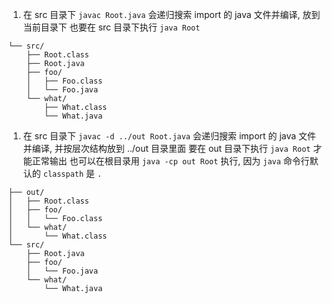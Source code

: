 1. 在 src 目录下 `javac Root.java` 会递归搜索 import 的 java 文件并编译, 放到当前目录下
   也要在 src 目录下执行 `java Root`
```
└── src/
    ├── Root.class
    ├── Root.java
    ├── foo/
    │   ├── Foo.class
    │   └── Foo.java
    └── what/
        ├── What.class
        └── What.java
```
1. 在 src 目录下 `javac -d ../out Root.java` 会递归搜索 import 的 java 文件并编译, 并按层次结构放到 ../out 目录里面
   要在 out 目录下执行 `java Root` 才能正常输出
   也可以在根目录用 `java -cp out Root` 执行, 因为 `java` 命令行默认的 `classpath` 是 `.`
```
├── out/
│   ├── Root.class
│   ├── foo/
│   │   └── Foo.class
│   └── what/
│       └── What.class
└── src/
    ├── Root.java
    ├── foo/
    │   └── Foo.java
    └── what/
        └── What.java
```